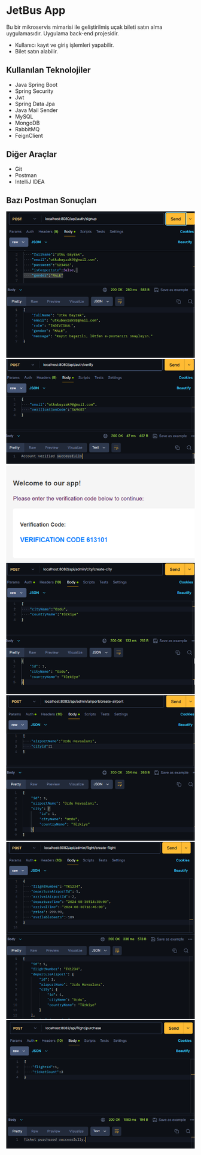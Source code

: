 # JetBus App

Bu bir mikroservis mimarisi ile geliştirilmiş uçak bileti satın alma uygulamasıdır. Uygulama back-end projesidir. 
- Kullanıcı kayıt ve giriş işlemleri yapabilir.
- Bilet satın alabilir.

## Kullanılan Teknolojiler

- Java Spring Boot
- Spring Security
- Jwt
- Spring Data Jpa
- Java Mail Sender
- MySQL
- MongoDB
- RabbitMQ
- FeignClient

## Diğer Araçlar

- Git
- Postman
- IntelliJ IDEA

## Bazı Postman Sonuçları
![Register](images/signup.png)
![Verify](images/verify.png)
![Verification Code](images/verifiction-code.png)
![Create City](images/create-city.png)
![Create Airport](images/create-airport.png)
![Create Flight](images/create-flight.png)
![Payment](images/payment.png)






